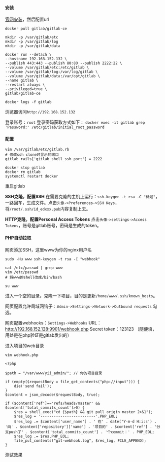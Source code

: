 #### 安装
[官网安装](https://about.gitlab.com/install/?version=ce#centos-7)，然后配置url
```
docker pull gitlab/gitlab-ce

mkdir -p /var/gitlab/etc
mkdir -p /var/gitlab/log
mkdir -p /var/gitlab/data

docker run --detach \
--hostname 192.168.152.132 \
--publish 443:443 --publish 80:80 --publish 2222:22 \
--volume /var/gitlab/etc:/etc/gitlab \
--volume /var/gitlab/log:/var/log/gitlab \
--volume /var/gitlab/data:/var/opt/gitlab \
--name gitlab \
--restart always \
--privileged=true \
gitlab/gitlab-ce

docker logs -f gitlab
```
浏览器访问`http://192.168.152.132`

登录账号：`root`
登录密码获取方式如下：
`docker exec -it gitlab grep 'Password:' /etc/gitlab/initial_root_password`

#### 配置
```
vim /var/gitlab/etc/gitlab.rb
# 修改ssh clone时显示的端口
gitlab_rails['gitlab_shell_ssh_port'] = 2222

docker stop gitlab
docker rm gitlab
systemctl restart docker
```
重启gitlab

**SSH克隆，配置SSH**
在需要克隆的主机上运行：`ssh-keygen -t rsa -C "标题"`，一路回车，生成文件。点击`头像->Preferences->SSH Keys`，将`/root/.ssh/id_edxxx.pub`内容复制上去。

**HTTP克隆，配置Personal Access Tokens**
点击`头像->settings->Access Tokens`，账号是gitlab账号，密码是生成的token。

#### PHP自动拉取
网页添加SSH，这里www为你的nginx用户名
```
sudo -Hu www ssh-keygen -t rsa -C "webhook"
```
```
cat /etc/passwd | grep www
vim /etc/passwd
# 将www的shell改成/bin/bash

su www
```
进入一个空的目录，克隆一下项目，目的是更新`/home/www/.ssh/known_hosts`。

网页配置允许局域网钩子：`Admin->Settings->Network->Outbound requests` 勾选。

网页配置webhooks：`Settings->Webhooks`
URL：http://192.168.152.128:9901/webhook.php
Secret token：123123 （随便填，用处是在php验证是gitlab发出的）

进入项目的web目录
```
vim webhook.php

<?php

$path = "/var/www/yii_admin/"; // 你的项目目录

if (empty($requestBody = file_get_contents("php://input"))) {
    die('send fail');
}
$content = json_decode($requestBody, true);

if ($content['ref']=='refs/heads/master' && $content['total_commits_count']>0) {
    $res = shell_exec("cd {$path} && git pull origin master 2>&1");
    $res_log = '-------------------------'.PHP_EOL;    
    $res_log .= $content['user_name'] . ' 在' . date('Y-m-d H:i:s') . '向' . $content['repository']['name'] . '项目的' . $content['ref'] . '分支push了' . $content['total_commits_count'] . '个commit：' . PHP_EOL;
    $res_log .= $res.PHP_EOL;   
    file_put_contents("git-webhook.log", $res_log, FILE_APPEND);
}
```
测试效果

